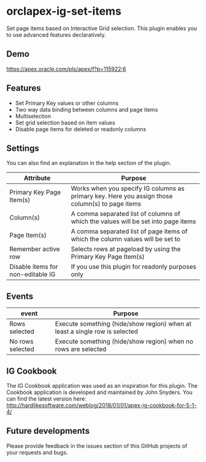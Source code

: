# orclapex-ig-set-items
Set page items based on Interactive Grid selection. This plugin enables you to use advanced features declaratively.

## Demo
https://apex.oracle.com/pls/apex/f?p=115922:6

## Features
* Set Primary Key values or other columns
* Two way data binding between columns and page items
* Multiselection
* Set grid selection based on item values
* Disable page items for deleted or readonly columns

## Settings
You can also find an explanation in the help section of the plugin.

| Attribute | Purpose |
| --- | --- |
| Primary Key Page Item(s) | Works when you specify IG columns as primary key. Here you assign those column(s) to page items |
| Column(s) | A comma separated list of columns of which the values will be set into page items |
| Page Item(s) | A comma separated list of page items of which the column values will be set to |
| Remember active row | Selects rows at pageload by using the Primary Key Page Item(s) |
| Disable items for non-editable IG | If you use this plugin for readonly purposes only |

## Events
| event | Purpose |
| --- | --- |
| Rows selected | Execute something (hide/show region) when at least a single row is selected |
| No rows selected | Execute something (hide/show region) when no rows are selected |

## IG Cookbook
The IG Cookbook application was used as an inspiration for this plugin. The Cookbook application is developed and maintained by John Snyders. You can find the latest version here:  
http://hardlikesoftware.com/weblog/2018/01/01/apex-ig-cookbook-for-5-1-4/

## Future developments
Please provide feedback in the issues section of this GitHub projects of your requests and bugs.
